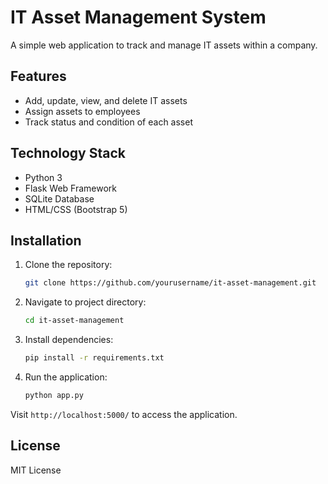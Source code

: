 # IT Asset Management System

A simple web application to track and manage IT assets within a company.

## Features
- Add, update, view, and delete IT assets
- Assign assets to employees
- Track status and condition of each asset

## Technology Stack
- Python 3
- Flask Web Framework
- SQLite Database
- HTML/CSS (Bootstrap 5)

## Installation

1. Clone the repository:
    ```bash
    git clone https://github.com/yourusername/it-asset-management.git
    ```
2. Navigate to project directory:
    ```bash
    cd it-asset-management
    ```
3. Install dependencies:
    ```bash
    pip install -r requirements.txt
    ```
4. Run the application:
    ```bash
    python app.py
    ```

Visit `http://localhost:5000/` to access the application.

## License
MIT License
